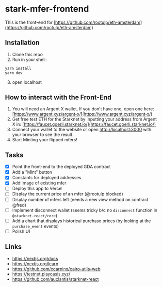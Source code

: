 # stark-mfer-frontend

This is the front-end for [https://github.com/rootulp/eth-amsterdam](https://github.com/rootulp/eth-amsterdam)

## Installation

1. Clone this repo
2. Run in your shell: 
```bash
yarn install
yarn dev
```
3. open localhost

## How to interact with the Front-End 
1. You will need an Argent X wallet. If you don't have one, open one here: [https://www.argent.xyz/argent-x/](https://www.argent.xyz/argent-x/)
2. Get free test ETH for the Starknet by inputting your address from Argent X in: [https://faucet.goerli.starknet.io/](https://faucet.goerli.starknet.io/)
3. Connect your wallet to the website or open [http://localhost:3000](http://localhost:3000) with your browser to see the result.
4. Start Minting your flipped mfers! 

## Tasks

- [x] Point the front-end to the deployed GDA contract
- [x] Add a "Mint" button
- [x] Constants for deployed addresses
- [x] Add image of existing mfer
- [ ] Deploy this app to Vercel
- [ ] Display the current price of an mfer (@rootulp blocked)
- [ ] Display number of mfers left (needs a new view method on contract @fred)
- [ ] Implement disconnect wallet (seems tricky b/c no `disconnect` function in `@starknet-react/core`)
- [ ] Add a chart that displays historical purchase prices (by looking at the `purchase_event` events)
- [ ] Polish UI

## Links

- <https://nextjs.org/docs>
- <https://nextjs.org/learn>
- <https://github.com/ccarnino/cairo-utils-web>
- <https://testnet.playoasis.xyz/>
- <https://github.com/auclantis/starknet-react>
